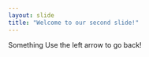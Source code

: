 ```yaml
---
layout: slide
title: "Welcome to our second slide!"
---
```

Something 
Use the left arrow to go back!
